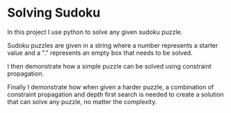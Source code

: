 # Solving Sudoku

In this project I use python to solve any given sudoku puzzle. <br/>

Sudoku puzzles are given in a string where a number represents a starter value and a "." represents an empty box that needs to be solved. <br/>

I then demonstrate how a simple puzzle can be solved using constraint propagation. <br/>

Finally I demonstrate how when given a harder puzzle, a combination of constraint propagation and depth first search is needed to create a solution that can solve any puzzle, no matter the complexity.